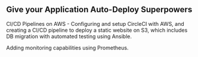## Give your Application Auto-Deploy Superpowers

CI/CD Pipelines on AWS - Configuring and setup CircleCI with AWS, and creating a CI/CD pipeline to
deploy a static website on S3, which includes DB migration with automated testing using Ansible.

Adding monitoring capabilities using Prometheus.
